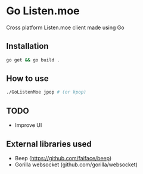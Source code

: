 # Go Listen.moe
Cross platform Listen.moe client made using Go

## Installation
```bash
go get && go build .
```

## How to use
```bash
./GoListenMoe jpop # (or kpop)
```

## TODO
* Improve UI

## External libraries used
* Beep (https://github.com/faiface/beep)
* Gorilla websocket (github.com/gorilla/websocket)
